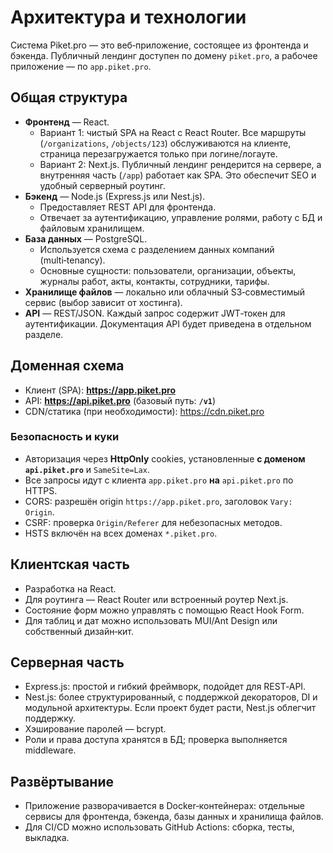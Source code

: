 # Архитектура и технологии

Система Piket.pro — это веб‑приложение, состоящее из фронтенда и бэкенда. Публичный лендинг доступен по домену `piket.pro`, а рабочее приложение — по `app.piket.pro`.

## Общая структура

- **Фронтенд** — React.
  - Вариант 1: чистый SPA на React с React Router. Все маршруты (`/organizations`, `/objects/123`) обслуживаются на клиенте, страница перезагружается только при логине/логауте.
  - Вариант 2: Next.js. Публичный лендинг рендерится на сервере, а внутренняя часть (`/app`) работает как SPA. Это обеспечит SEO и удобный серверный роутинг.
- **Бэкенд** — Node.js (Express.js или Nest.js).
  - Предоставляет REST API для фронтенда.
  - Отвечает за аутентификацию, управление ролями, работу с БД и файловым хранилищем.
- **База данных** — PostgreSQL.
  - Используется схема с разделением данных компаний (multi‑tenancy).
  - Основные сущности: пользователи, организации, объекты, журналы работ, акты, контакты, сотрудники, тарифы.
- **Хранилище файлов** — локально или облачный S3‑совместимый сервис (выбор зависит от хостинга).  
- **API** — REST/JSON. Каждый запрос содержит JWT‑токен для аутентификации. Документация API будет приведена в отдельном разделе.

## Доменная схема

- Клиент (SPA): **https://app.piket.pro**
- API: **https://api.piket.pro** (базовый путь: **`/v1`**)
- CDN/статика (при необходимости): https://cdn.piket.pro

### Безопасность и куки
- Авторизация через **HttpOnly** cookies, установленные **с доменом `api.piket.pro`** и `SameSite=Lax`.
- Все запросы идут с клиента `app.piket.pro` **на** `api.piket.pro` по HTTPS.
- CORS: разрешён origin `https://app.piket.pro`, заголовок `Vary: Origin`.
- CSRF: проверка `Origin/Referer` для небезопасных методов.
- HSTS включён на всех доменах `*.piket.pro`.

## Клиентская часть

- Разработка на React.
- Для роутинга — React Router или встроенный роутер Next.js.
- Состояние форм можно управлять с помощью React Hook Form.
- Для таблиц и дат можно использовать MUI/Ant Design или собственный дизайн‑кит.

## Серверная часть

- Express.js: простой и гибкий фреймворк, подойдет для REST‑API.
- Nest.js: более структурированный, с поддержкой декораторов, DI и модульной архитектуры. Если проект будет расти, Nest.js облегчит поддержку.
- Хэширование паролей — bcrypt.
- Роли и права доступа хранятся в БД; проверка выполняется middleware.

## Развёртывание

- Приложение разворачивается в Docker‑контейнерах: отдельные сервисы для фронтенда, бэкенда, базы данных и хранилища файлов.
- Для CI/CD можно использовать GitHub Actions: сборка, тесты, выкладка.

